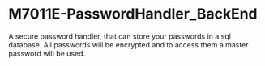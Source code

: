 # M7011E-PasswordHandler_BackEnd
A secure password handler, that can store your passwords in a sql database. All passwords will be encrypted and to access them a master password will be used.
